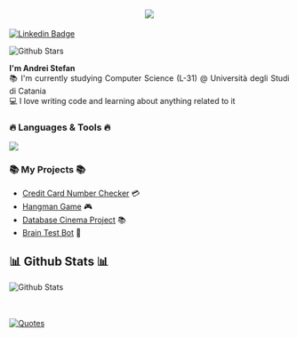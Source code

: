 <!DOCTYPE html>
<html lang="en">
<body>
  <h1 align="center">
    <a href="https://git.io/typing-svg">
      <img src="https://readme-typing-svg.herokuapp.com/?lines=Hi,+Developer!+💻;&center=true&size=30">
    </a>
  </h1>

  <a href="https://www.linkedin.com/in/andreistefand/">
      <img src="https://img.shields.io/badge/-Andrei-blue?style=flat-square&logo=Linkedin&logoColor=white"
          alt="Linkedin Badge">
  </a>

![Github Stars](https://img.shields.io/github/stars/picred?style=social)<br>

  <p align="justify">
    <strong>I'm Andrei Stefan</strong></u>
    <br>
    📚 I'm currently studying Computer Science (L-31) @ Università degli Studi di Catania
    <br>
    💻 I love writing code and learning about anything related to it
  </p>

  <h3 align="justify">🔥 Languages & Tools 🔥</h3>
  <p align="justify">
    <a href="https://skillicons.dev">
      <img src="https://skillicons.dev/icons?i=c,cpp,java,python,bash,git,github,vscode" />
    </a>
  </p>

  <h3 align="justify">📚 My Projects 📚</h3>
  <ul>
      <li><a href="https://github.com/Picred/ccn-check">Credit Card Number Checker</a> 💳</li>
      <li><a href="https://github.com/Picred/hangman-game">Hangman Game</a> 🎮</li>
      <li><a href="https://github.com/Picred/cinema-database">Database Cinema Project</a> 📚</li>
      <li><a href="https://github.com/Picred/brain-test-bot">Brain Test Bot</a> 🧠</li>
  </ul>

  <h2 align="justify">📊 Github Stats 📊</h2>
  <p align="justify">
    <img src ="https://github-readme-streak-stats.herokuapp.com?user=picred&theme=dark&hide_border=true&background=FFFFFF00" alt="Github Stats">
  </p>

  <br>
  <br>

  <a href="https://github.com/piyushsuthar/github-readme-quotes">
    <img src="https://quotes-github-readme.vercel.app/api?type=horizontal&theme=gruvbox" alt="Quotes">
  </a>
</body>
</html>
